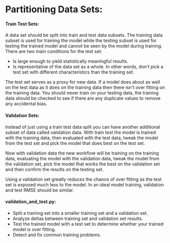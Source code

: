 # Partitioning Data Sets:  
#### Train Test Sets:
A data set should be split into train and test data subsets. The training data subset is used for training the model 
while the testing subset is used for testing the trained model and cannot be seen by the model during training. There
are two main conditions for the test set:
* Is large enough to yield statistically meaningful results.
* Is representative of the data set as a whole. In other words, don't pick a test set with different characteristics 
than the training set.

The test set serves as a proxy for new data. If a model does about as well on the test data as it does on the 
training data then there isn't over fitting on the training data. You should never train on your testing data, the 
training data should be checked to see if there are any duplicate values to remove any accidental bias.

#### Validation Sets:
Instead of just using a train test data split you can have another additional subset of data called validation data. 
With train test the model is trained with the training data, then evaluated with the test data, tweak the model 
from the test set and pick the model that does best on the test set. 

Now with validation data the new workflow will be training on the training data,
evaluating the model with the validation data, tweak the model from the validation set, pick the model that works the
best on the validation set and then confirm the results on the testing set.

Using a validation set greatly reduces the chance of over fitting as the test set is exposed much less to the model.
In an ideal model training, validation and test RMSE should be similar.

#### validation_and_test.py:
* Split a training set into a smaller training set and a validation set.
* Analyze deltas between training set and validation set results.
* Test the trained model with a test set to determine whether your trained model is over fitting.
* Detect and fix common training problems.